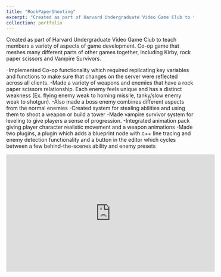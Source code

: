 ```yaml
---
title: "RockPaperShooting"
excerpt: "Created as part of Harvard Undergraduate Video Game Club to teach members a variety of aspects of game development. Co-op game that meshes many different parts of other games together, including Kirby, rock paper scissors and Vampire Survivors.<br/><img src='/images/RockPaperShoot.jpg'>"
collection: portfolio
---
```

Created as part of Harvard Undergraduate Video Game Club to teach members a variety of aspects of game development. Co-op game that meshes many different parts of other games together, including Kirby, rock paper scissors and Vampire Survivors.

-Implemented Co-op functionality which required replicating key variables and functions to make sure that changes on the server were reflected across all clients.
-Made a variety of weapons and enemies that have a rock paper scissors relationship. Each enemy feels unique and has a distinct weakness (Ex. flying enemy weak to homing missile, tanky/slow enemy weak to shotgun).
-Also made a boss enemy combines different aspects from the normal enemies
-Created system for stealing abilities and using them to shoot a weapon or build a tower
-Made vampire survivor system for leveling to give players a sense of progression.
-Integrated animation pack giving player character realistic movement and a weapon animations
-Made two plugins, a plugin which adds a blueprint node with c++ line tracing and enemy detection functionality and a button in the editor which cycles between a few behind-the-scenes ability and enemy presets

<iframe width="560" height="315" src="https://www.youtube.com/embed/jg7QUjF81fI" frameborder="0" allowfullscreen></iframe>
